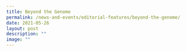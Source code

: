 ```yaml
---
title: Beyond the Genome
permalink: /news-and-events/editorial-features/beyond-the-genome/
date: 2021-05-26
layout: post
description: ""
image: ""
---
```

